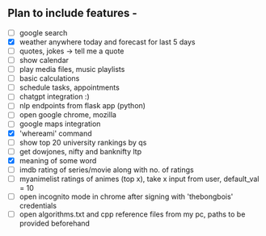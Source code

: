 ## Plan to include features -

- [ ] google search
- [x] weather anywhere today and forecast for last 5 days
- [ ] quotes, jokes -> tell me a quote
- [ ] show calendar
- [ ] play media files, music playlists
- [ ] basic calculations
- [ ] schedule tasks, appointments
- [ ] chatgpt integration :)
- [ ] nlp endpoints from flask app (python)
- [ ] open google chrome, mozilla
- [ ] google maps integration
- [x] 'whereami' command
- [ ] show top 20 university rankings by qs<year>
- [ ] get dowjones, nifty and banknifty ltp
- [x] meaning of some word
- [ ] imdb rating of series/movie along with no. of ratings
- [ ] myanimelist ratings of animes (top x), take x input from user, default_val = 10
- [ ] open incognito mode in chrome after signing with 'thebongbois' credentials
- [ ] open algorithms.txt and cpp reference files from my pc, paths to be provided beforehand
